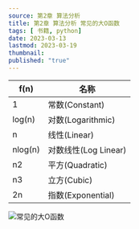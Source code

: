```yaml
---
source: 第2章 算法分析
title: 第2章 算法分析 常见的大O函数
tags: [ 书籍, python]
date: 2023-03-13
lastmod: 2023-03-19
thumbnail:  
published: "true"
---
```




| f(n) | 名称 |
| --- | --- |
| 1 | 常数(Constant) |
| log(n) | 对数(Logarithmic) |
| n | 线性(Linear) |
| nlog(n) | 对数线性(Log Linear) |
| n2 | 平方(Quadratic) |
| n3 | 立方(Cubic) |
| 2n | 指数(Exponential) |

![常见的大O函数](https://thumbsnap.com/i/x4ayxXEE.png)